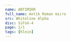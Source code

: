 ```yaml
---
name: ANTIMIKR
full_name: Antik Roman micro
src: Whiteline Alpha
disc: SiFoX-4
page: 1/1
tags: [Klein]
---
```

